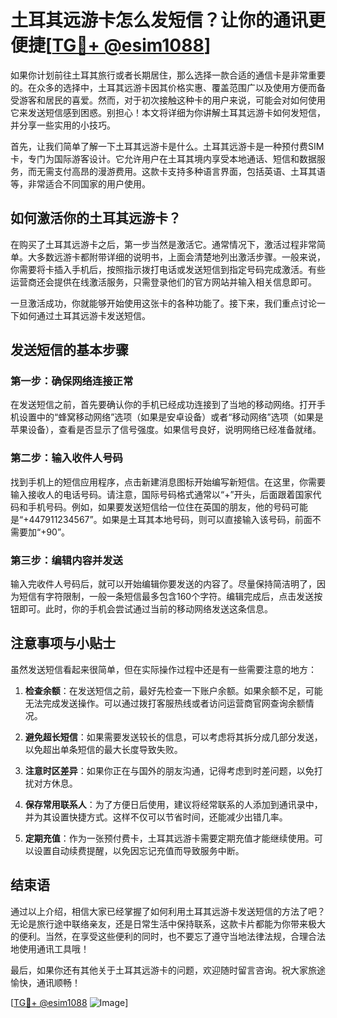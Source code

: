 # 土耳其远游卡怎么发短信？让你的通讯更便捷[[TG💪+ @esim1088](https://t.me/s/esim1088)]

如果你计划前往土耳其旅行或者长期居住，那么选择一款合适的通信卡是非常重要的。在众多的选择中，土耳其远游卡因其价格实惠、覆盖范围广以及使用方便而备受游客和居民的喜爱。然而，对于初次接触这种卡的用户来说，可能会对如何使用它来发送短信感到困惑。别担心！本文将详细为你讲解土耳其远游卡如何发短信，并分享一些实用的小技巧。

首先，让我们简单了解一下土耳其远游卡是什么。土耳其远游卡是一种预付费SIM卡，专门为国际游客设计。它允许用户在土耳其境内享受本地通话、短信和数据服务，而无需支付高昂的漫游费用。这款卡支持多种语言界面，包括英语、土耳其语等，非常适合不同国家的用户使用。

## 如何激活你的土耳其远游卡？

在购买了土耳其远游卡之后，第一步当然是激活它。通常情况下，激活过程非常简单。大多数远游卡都附带详细的说明书，上面会清楚地列出激活步骤。一般来说，你需要将卡插入手机后，按照指示拨打电话或发送短信到指定号码完成激活。有些运营商还会提供在线激活服务，只需登录他们的官方网站并输入相关信息即可。

一旦激活成功，你就能够开始使用这张卡的各种功能了。接下来，我们重点讨论一下如何通过土耳其远游卡发送短信。

## 发送短信的基本步骤

### 第一步：确保网络连接正常

在发送短信之前，首先要确认你的手机已经成功连接到了当地的移动网络。打开手机设置中的“蜂窝移动网络”选项（如果是安卓设备）或者“移动网络”选项（如果是苹果设备），查看是否显示了信号强度。如果信号良好，说明网络已经准备就绪。

### 第二步：输入收件人号码

找到手机上的短信应用程序，点击新建消息图标开始编写新短信。在这里，你需要输入接收人的电话号码。请注意，国际号码格式通常以“+”开头，后面跟着国家代码和手机号码。例如，如果要发送短信给一位住在英国的朋友，他的号码可能是“+447911234567”。如果是土耳其本地号码，则可以直接输入该号码，前面不需要加“+90”。

### 第三步：编辑内容并发送

输入完收件人号码后，就可以开始编辑你要发送的内容了。尽量保持简洁明了，因为短信有字符限制，一般一条短信最多包含160个字符。编辑完成后，点击发送按钮即可。此时，你的手机会尝试通过当前的移动网络发送这条信息。

## 注意事项与小贴士

虽然发送短信看起来很简单，但在实际操作过程中还是有一些需要注意的地方：

1. **检查余额**：在发送短信之前，最好先检查一下账户余额。如果余额不足，可能无法完成发送操作。可以通过拨打客服热线或者访问运营商官网查询余额情况。
   
2. **避免超长短信**：如果需要发送较长的信息，可以考虑将其拆分成几部分发送，以免超出单条短信的最大长度导致失败。

3. **注意时区差异**：如果你正在与国外的朋友沟通，记得考虑到时差问题，以免打扰对方休息。

4. **保存常用联系人**：为了方便日后使用，建议将经常联系的人添加到通讯录中，并为其设置快捷方式。这样不仅可以节省时间，还能减少出错几率。

5. **定期充值**：作为一张预付费卡，土耳其远游卡需要定期充值才能继续使用。可以设置自动续费提醒，以免因忘记充值而导致服务中断。

## 结束语

通过以上介绍，相信大家已经掌握了如何利用土耳其远游卡发送短信的方法了吧？无论是旅行途中联络亲友，还是日常生活中保持联系，这款卡片都能为你带来极大的便利。当然，在享受这些便利的同时，也不要忘了遵守当地法律法规，合理合法地使用通讯工具哦！

最后，如果你还有其他关于土耳其远游卡的问题，欢迎随时留言咨询。祝大家旅途愉快，通讯顺畅！

[[TG💪+ @esim1088](https://t.me/s/esim1088) ![Image](https://i.postimg.cc/4NQfJmqS/Snipaste-2025-05-13-00-14-12.png)]